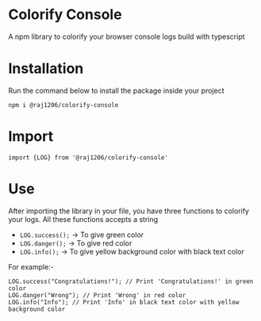 # Colorify Console

A npm library to colorify your browser console logs build with typescript

# Installation

Run the command below to install the package inside your project

`npm i @raj1206/colorify-console`

# Import

`import {LOG} from '@raj1206/colorify-console'`

# Use

After importing the library in your file, you have three functions to colorify your logs. All these functions accepts a string

- `LOG.success();` -> To give green color
- `LOG.danger();` -> To give red color
- `LOG.info();` -> To give yellow background color with black text color

For example:-

```
LOG.success("Congratulations!"); // Print 'Congratulations!' in green color
LOG.danger("Wrong"); // Print 'Wrong' in red color
LOG.info("Info"); // Print 'Info' in black text color with yellow background color
```
